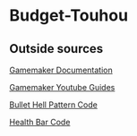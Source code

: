 # Budget-Touhou
 
## Outside sources


[Gamemaker Documentation](https://manual.gamemaker.io/monthly/en/#t=Content.htm)

[Gamemaker Youtube Guides](https://www.youtube.com/playlist?list=PLhIbBGhnxj5JeenLZYjjG-IltQyUE7QW_
)

[Bullet Hell Pattern Code](https://www.youtube.com/watch?v=zEPgFaIpa6o&list=PL_hT--4HOvreUXehK2t8y7sQyWCZ7bJ8p&index=26)


[Health Bar Code](https://www.dragonflydb.io/faq/gamemaker-create-health-bar)
